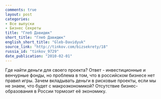 ```yaml
---
comments: true
layout: post
categories:
- Все выпуски
- Бизнес Секреты
title: "Глеб Давидюк"
short_title: "Глеб Давидюк"
english_short_title: "Gleb-Davidyuk"
source_link: "http://tinkov.com/bizsekrety/18"
russia_id: "tinkov_9729"
date_publication: "2010-02-01"
---
```

Где найти деньги для своего проекта? Ответ - инвестиционные и венчурные фонды, но проблема в том, что в российском бизнесе нет правил игры. Зачем вкладывать деньги в рисковые проекты, если мы не знаем, что будет с макроэкономикой? Отсутствие бизнес-образования в России тормозит её экономику.
